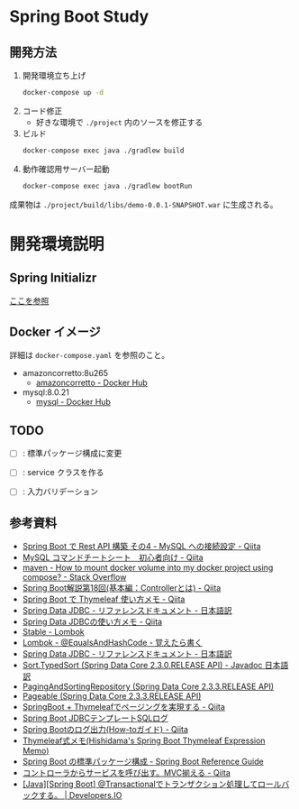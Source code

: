 # Spring Boot Study

## 開発方法

1. 開発環境立ち上げ  
   ```sh
   docker-compose up -d
   ```
2. コード修正
    - 好きな環境で `./project` 内のソースを修正する
3. ビルド  
   ```sh
   docker-compose exec java ./gradlew build
   ```
4. 動作確認用サーバー起動  
   ```sh
   docker-compose exec java ./gradlew bootRun
   ```

成果物は `./project/build/libs/demo-0.0.1-SNAPSHOT.war` に生成される。

# 開発環境説明

## Spring Initializr

[ここを参照](https://start.spring.io/#!type=gradle-project&language=java&platformVersion=2.3.3.RELEASE&packaging=war&jvmVersion=1.8&groupId=dev.mikoto2000.study.springboot&artifactId=demo&name=demo&description=Demo%20project%20for%20Spring%20Boot&packageName=dev.mikoto2000.study.springboot.demo&dependencies=devtools,lombok,web,thymeleaf,data-jdbc,mysql)


## Docker イメージ

詳細は `docker-compose.yaml` を参照のこと。

- amazoncorretto:8u265
    - [amazoncorretto - Docker Hub](https://hub.docker.com/_/amazoncorretto)
- mysql:8.0.21
    - [mysql - Docker Hub](https://hub.docker.com/_/mysql)


## TODO

- [ ] : 標準パッケージ構成に変更
- [ ] : service クラスを作る
- [ ] : 入力バリデーション


## 参考資料

- [Spring Boot で Rest API 構築 その4 - MySQL への接続設定 - Qiita](https://qiita.com/sawa-@github/items/fa9f604c4005a86ab73f)
- [MySQL コマンドチートシート　初心者向け - Qiita](https://qiita.com/hirotoyoshidome/items/777c0d7a5404a4ef14dd)
- [maven - How to mount docker volume into my docker project using compose? - Stack Overflow](https://stackoverflow.com/questions/39977955/how-to-mount-docker-volume-into-my-docker-project-using-compose)
- [Spring Boot解説第18回(基本編：Controllerとは) - Qiita](https://qiita.com/TEBASAKI/items/267c261db17f178e33eb)
- [Spring Boot で Thymeleaf 使い方メモ - Qiita](https://qiita.com/opengl-8080/items/eb3bf3b5301bae398cc2)
- [Spring Data JDBC - リファレンスドキュメント - 日本語訳](https://spring.pleiades.io/spring-data/jdbc/docs/2.0.3.RELEASE/reference/html/#jdbc.query-methods)
- [Spring Data JDBCの使い方メモ - Qiita](https://qiita.com/dkurata38/items/33e43b6cfc6f2f2bb393)
- [Stable - Lombok](https://projectlombok.org/features/all)
- [Lombok - @EqualsAndHashCode - 覚えたら書く](https://blog.y-yuki.net/entry/2016/10/14/003000)
- [Spring Data JDBC - リファレンスドキュメント - 日本語訳](https://spring.pleiades.io/spring-data/jdbc/docs/2.0.3.RELEASE/reference/html/#repositories.paging-and-sorting)
- [Sort.TypedSort (Spring Data Core 2.3.0.RELEASE API) - Javadoc 日本語訳](https://spring.pleiades.io/spring-data/commons/docs/2.3.0.RELEASE/api/org/springframework/data/domain/Sort.TypedSort.html)
- [PagingAndSortingRepository (Spring Data Core 2.3.3.RELEASE API)](https://docs.spring.io/spring-data/commons/docs/current/api/org/springframework/data/repository/PagingAndSortingRepository.html)
- [Pageable (Spring Data Core 2.3.3.RELEASE API)](https://docs.spring.io/spring-data/commons/docs/current/api/org/springframework/data/domain/Pageable.html)
- [SpringBoot + Thymeleafでページングを実現する - Qiita](https://qiita.com/tanibuchi12/items/6c8fedbc19bdb277d6f2)
- [Spring Boot JDBCテンプレートSQLログ](https://www.366service.com/jp/qa/df4e46fff30b608316ba75b98cd55213)
- [Spring Bootのログ出力(How-toガイド) - Qiita](https://qiita.com/NagaokaKenichi/items/34356c72e8ac0279e1a0)
- [Thymeleaf式メモ(Hishidama's Spring Boot Thymeleaf Expression Memo)](http://www.ne.jp/asahi/hishidama/home/tech/java/spring/boot/thymeleaf/expression.html)
- [Spring Boot の標準パッケージ構成 - Spring Boot Reference Guide](https://docs.spring.io/spring-boot/docs/1.5.6.RELEASE/reference/htmlsingle/#using-boot-locating-the-main-class)
- [コントローラからサービスを呼び出す。MVC揃える - Qiita](https://qiita.com/yukihigasi/items/befb7425731bd29aeb7a)
- [[Java][Spring Boot] @Transactionalでトランザクション処理してロールバックする。 | Developers.IO](https://dev.classmethod.jp/articles/java-spring-boot-transactional-rollback/)

